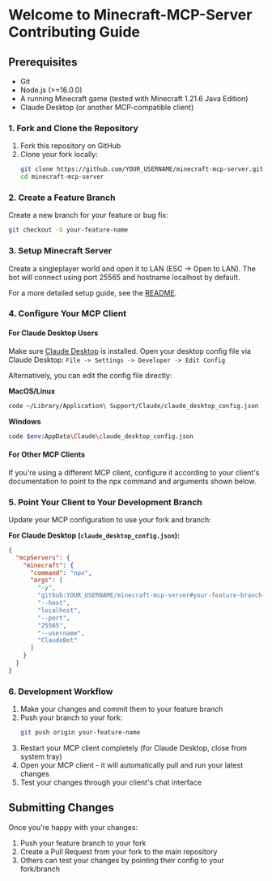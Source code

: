 # Welcome to Minecraft-MCP-Server Contributing Guide

## Prerequisites
- Git
- Node.js (>=16.0.0)
- A running Minecraft game (tested with Minecraft 1.21.6 Java Edition)
- Claude Desktop (or another MCP-compatible client)

### 1. Fork and Clone the Repository

1. Fork this repository on GitHub
2. Clone your fork locally:
   ```bash
   git clone https://github.com/YOUR_USERNAME/minecraft-mcp-server.git
   cd minecraft-mcp-server
   ```

### 2. Create a Feature Branch

Create a new branch for your feature or bug fix:
```bash
git checkout -b your-feature-name
```

### 3. Setup Minecraft Server

Create a singleplayer world and open it to LAN (ESC -> Open to LAN). The bot will connect using port 25565 and hostname localhost by default.

For a more detailed setup guide, see the [README](README.md).

### 4. Configure Your MCP Client

#### For Claude Desktop Users

Make sure [Claude Desktop](https://claude.ai/download) is installed. Open your desktop config file via Claude Desktop: `File -> Settings -> Developer -> Edit Config`

Alternatively, you can edit the config file directly:

**MacOS/Linux**
```bash
code ~/Library/Application\ Support/Claude/claude_desktop_config.json
```

**Windows**
```bash
code $env:AppData\Claude\claude_desktop_config.json
```

#### For Other MCP Clients

If you're using a different MCP client, configure it according to your client's documentation to point to the npx command and arguments shown below.

### 5. Point Your Client to Your Development Branch

Update your MCP configuration to use your fork and branch:

**For Claude Desktop (`claude_desktop_config.json`):**
```json
{
  "mcpServers": {
    "minecraft": {
      "command": "npx",
      "args": [
        "-y",
        "github:YOUR_USERNAME/minecraft-mcp-server#your-feature-branch-name",
        "--host",
        "localhost",
        "--port",
        "25565",
        "--username",
        "ClaudeBot"
      ]
    }
  }
}
```

### 6. Development Workflow

1. Make your changes and commit them to your feature branch
2. Push your branch to your fork:
   ```bash
   git push origin your-feature-name
   ```
3. Restart your MCP client completely (for Claude Desktop, close from system tray)
4. Open your MCP client - it will automatically pull and run your latest changes
5. Test your changes through your client's chat interface

## Submitting Changes

Once you're happy with your changes:
1. Push your feature branch to your fork
2. Create a Pull Request from your fork to the main repository
3. Others can test your changes by pointing their config to your fork/branch
